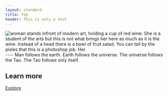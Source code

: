 ```yaml
---
layout: standard
title: Top
header: This is only a test
---
```


<img class="th" alt="woman stands infront of modern art, holding a cup of red wine. She is a student of the arts but this is not what brings her here as much as it is the wine. Instead of a head there is a bowl of fruit salad. You can tell by the pixles that this is a photoshop job. Her" src="http://i.imgur.com/dPuYX.jpg">
----
Man follows the earth.  
Earth follows the universe.  
The universe follows the Tao.  
The Tao follows only itself.

## Learn more

<a href="{{ site.baseurl }}" class="button">Explore</a>